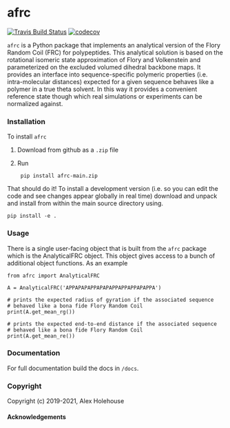 afrc
==============================
[//]: # (Badges)
[![Travis Build Status](https://travis-ci.org/REPLACE_WITH_OWNER_ACCOUNT/AFRC.png)](https://travis-ci.org/REPLACE_WITH_OWNER_ACCOUNT/AFRC)
[![codecov](https://codecov.io/gh/REPLACE_WITH_OWNER_ACCOUNT/AFRC/branch/master/graph/badge.svg)](https://codecov.io/gh/REPLACE_WITH_OWNER_ACCOUNT/AFRC/branch/master)

`afrc` is a Python package that implements an analytical version of the Flory Random Coil (FRC) for polypeptides. This analytical solution is based on the rotational isomeric state approximation of Flory and Volkenstein and parameterized on the excluded volumed dihedral backbone maps. It provides an interface into sequence-specific polymeric properties (i.e. intra-molecular distances) expected for a given sequence behaves like a polymer in a true theta solvent. In this way it provides a convenient reference state though which real simulations or experiments can be normalized against.

### Installation
To install `afrc` 

1. Download from github as a `.zip` file
2. Run

		pip install afrc-main.zip

That should do it! To install a development version (i.e. so you can edit the code and see changes appear globally in real time) download and unpack and install from within the main source directory using.

	pip install -e .
	

### Usage
There is a single user-facing object that is built from the `afrc` package which is the AnalyticalFRC object. This object gives access to a bunch of additional object functions. As an example

	from afrc import AnalyticalFRC
	
	A = AnalyticalFRC('APPAPAPAPPAPAPAPPAPPAPPAPAPPA')
	
	# prints the expected radius of gyration if the associated sequence 
	# behaved like a bona fide Flory Random Coil
	print(A.get_mean_rg())  
	
	# prints the expected end-to-end distance if the associated sequence 
	# behaved like a bona fide Flory Random Coil
	print(A.get_mean_re())
	

### Documentation
For full documentation build the docs in `/docs`.

### Copyright

Copyright (c) 2019-2021, Alex Holehouse


#### Acknowledgements
